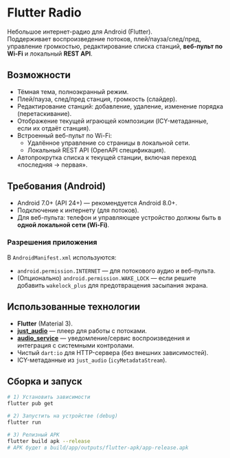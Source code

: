 # Flutter Radio

Небольшое интернет-радио для Android (Flutter).  
Поддерживает воспроизведение потоков, плей/пауза/след/пред, управление громкостью, редактирование списка станций, **веб-пульт по Wi-Fi** и локальный **REST API**.

## Возможности

- Тёмная тема, полноэкранный режим.
- Плей/пауза, след/пред станция, громкость (слайдер).
- Редактирование станций: добавление, удаление, изменение порядка (перетаскивание).
- Отображение текущей играющей композиции (ICY-метаданные, если их отдаёт станция).
- Встроенный веб-пульт по Wi-Fi:
    - Удалённое управление со страницы в локальной сети.
    - Локальный REST API (OpenAPI спецификация).
- Автопрокрутка списка к текущей станции, включая переход «последняя → первая».

## Требования (Android)

- Android 7.0+ (API 24+) — рекомендуется Android 8.0+.
- Подключение к интернету (для потоков).
- Для веб-пульта: телефон и управляющее устройство должны быть в **одной локальной сети (Wi-Fi)**.

### Разрешения приложения

В `AndroidManifest.xml` используются:
- `android.permission.INTERNET` — для потокового аудио и веб-пульта.
- (Опционально) `android.permission.WAKE_LOCK` — если решите добавить `wakelock_plus` для предотвращения засыпания экрана.

## Использованные технологии

- **Flutter** (Material 3).
- **[just_audio]** — плеер для работы с потоками.
- **[audio_service]** — уведомление/сервис воспроизведения и интеграция с системными контролами.
- Чистый `dart:io` для HTTP-сервера (без внешних зависимостей).
- ICY-метаданные из `just_audio` (`icyMetadataStream`).

[just_audio]: https://pub.dev/packages/just_audio
[audio_service]: https://pub.dev/packages/audio_service

## Сборка и запуск

```bash
# 1) Установить зависимости
flutter pub get

# 2) Запустить на устройстве (debug)
flutter run

# 3) Релизный APK
flutter build apk --release
# APK будет в build/app/outputs/flutter-apk/app-release.apk
